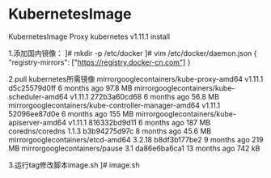 # KubernetesImage
KubernetesImage Proxy
kubernetes v1.11.1 install

1.添加国内镜像：
]# mkdir -p /etc/docker
]# vim /etc/docker/daemon.json
{
"registry-mirrors": ["https://registry.docker-cn.com"]
}

2.pull kubernetes所需镜像
mirrorgooglecontainers/kube-proxy-amd64                v1.11.1             d5c25579d0ff        6 months ago        97.8 MB
mirrorgooglecontainers/kube-scheduler-amd64            v1.11.1             272b3a60cd68        6 months ago        56.8 MB
mirrorgooglecontainers/kube-controller-manager-amd64   v1.11.1             52096ee87d0e        6 months ago        155 MB
mirrorgooglecontainers/kube-apiserver-amd64            v1.11.1             816332bd9d11        6 months ago        187 MB
coredns/coredns                                        1.1.3               b3b94275d97c        8 months ago        45.6 MB
mirrorgooglecontainers/etcd-amd64                      3.2.18              b8df3b177be2        9 months ago        219 MB
mirrorgooglecontainers/pause                           3.1                 da86e6ba6ca1        13 months ago       742 kB

3.运行tag修改脚本image.sh
]# image.sh
